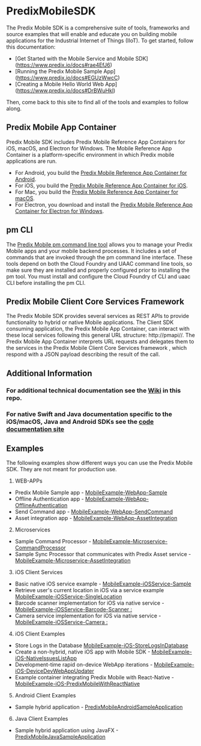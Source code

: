 # PredixMobileSDK

The Predix Mobile SDK is a comprehensive suite of tools, frameworks and source examples that will enable and educate you on building mobile applications for the Industrial Internet of Things (IIoT). To get started, follow this documentation:
* [Get Started with the Mobile Service and Mobile SDK] (https://www.predix.io/docs#rae4EfJ6) 
* [Running the Predix Mobile Sample App] (https://www.predix.io/docs#EGUzWwcC)
* [Creating a Mobile Hello World Web App] (https://www.predix.io/docs#DrBWuHkl) 

Then, come back to this site to find all of the tools and examples to follow along.

## Predix Mobile App Container
Predix Mobile SDK includes Predix Mobile Reference App Containers for iOS, macOS, and Electron for Windows.  The Mobile Reference App Container is a platform-specific environment in which Predix mobile applications are run. 
* For Android, you build the [Predix Mobile Reference App Container for Android](https://github.com/PredixDev/PredixMobileAndroidSampleApplication). 
* For iOS, you build the [Predix Mobile Reference App Container for iOS](https://github.com/PredixDev/PredixMobileiOS).
* For Mac, you build the [Predix Mobile Reference App Container for macOS](https://github.com/PredixDev/PredixMobileMacOS).
* For Electron, you download and install the [Predix Mobile Reference App Container for Electron for Windows](https://github.com/PredixDev/PredixMobileElectron/releases).

## pm CLI
The [Predix Mobile pm command line tool](https://github.com/PredixDev/predix-mobile-cli) allows you to manage your Predix Mobile apps and your mobile backend processes. It includes a set of commands that are invoked through the pm command line interface. These tools depend on both the Cloud Foundry and UAAC command line tools, so make sure they are installed and properly configured prior to installing the pm tool. You must install and configure the Cloud Foundry cf CLI and uaac CLI before installing the pm CLI.

## Predix Mobile Client Core Services Framework
The Predix Mobile SDK provides several services as REST APIs to provide functionality to hybrid or native Mobile applications. The Client SDK consuming application, the Predix Mobile App Container, can interact with these local services following this general URL structure: http://pmapi//<parameters>.
The Predix Mobile App Container interprets URL requests and delegates them to the services in the Predix Mobile Client Core Services framework , which respond with a JSON payload describing the result of the call. 

## Additional Information
### For additional technical documentation see the [Wiki](../../wiki) in this repo.

### For native Swift and Java documentation specific to the iOS/macOS, Java and Android SDKs see the [code documentation site](http://predixdev.github.io/PredixMobileSDK/)

## Examples

The following examples show different ways you can use the Predix Mobile SDK. They are not meant for production use.

1. WEB-APPs
  * Predix Mobile Sample app - [MobileExample-WebApp-Sample](https://github.com/PredixDev/MobileExample-WebApp-Sample)  
  * Offline Authentication app - [MobileExample-WebApp-OfflineAuthentication](https://github.com/PredixDev/MobileExample-WebApp-OfflineAuthentication)  
  * Send Command app - [MobileExample-WebApp-SendCommand](https://github.com/PredixDev/MobileExample-WebApp-SendCommand)  
  * Asset integration app -  [MobileExample-WebApp-AssetIntegration](https://github.com/PredixDev/MobileExample-WebApp-AssetIntegration)  

2. Microservices
  * Sample Command Processor - [MobileExample-Microservice-CommandProcessor](https://github.com/PredixDev/MobileExample-Microservice-CommandProcessor)  
  * Sample Sync Processor that communicates with Predix Asset service - [MobileExample-Microservice-AssetIntegration](https://github.com/PredixDev/MobileExample-Microservice-AssetIntegration)  

3. iOS Client Services
  * Basic native iOS service example - [MobileExample-iOSService-Sample](https://github.com/PredixDev/MobileExample-iOSService-Sample)
  * Retrieve user's current location in iOS via a service example [MobileExample-iOSService-SingleLocation ](https://github.com/PredixDev/MobileExample-iOSService-SingleLocation)
  * Barcode scanner implementation for iOS via native service - [MobileExample-iOSService-Barcode-Scanner : ](https://github.com/PredixDev/MobileExample-iOSService-Barcode-Scanner)
  * Camera service implementation for iOS via native service - [MobileExample-iOSService-Camera : ](https://github.com/PredixDev/MobileExample-iOSService-Camera)

4. iOS Client Examples
  * Store Logs in the Database [MobileExample-iOS-StoreLogsInDatabase](https://github.com/PredixDev/MobileExample-iOS-StoreLogsInDatabase)
  * Create a non-hybrid, native iOS app with Mobile SDK -  [MobileExample-iOS-NativeIssuesListApp](https://github.com/PredixDev/MobileExample-iOS-NativeIssuesListApp)
  * Development-time rapid on-device WebApp iterations -  [MobileExample-iOS-DeviceDevWebAppUpdater](https://github.com/PredixDev/MobileExample-iOS-DeviceDevWebAppUpdater)
  * Example container integrating Predix Mobile with React-Native -  [MobileExample-iOS-PredixMobileWithReactNative](https://github.com/PredixDev/MobileExample-iOS-PredixMobileWithReactNative)
  
5. Android Client Examples
 * Sample hybrid application - [PredixMobileAndroidSampleApplication](https://github.com/PredixDev/PredixMobileAndroidSampleApplication)

6. Java Client Examples
 * Sample hybrid application using JavaFX - [PredixMobileJavaSampleApplication](https://github.com/PredixDev/PredixMobileJavaSampleApplication)
 
